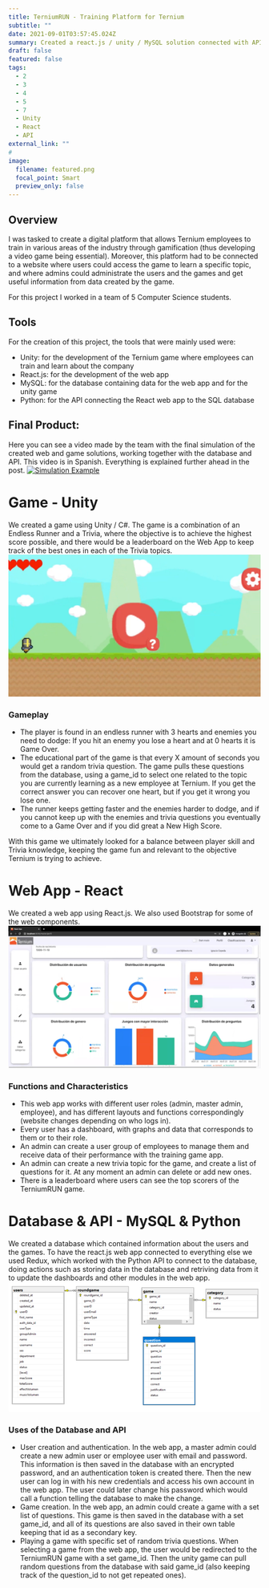```yaml
---
title: TerniumRUN - Training Platform for Ternium
subtitle: ""
date: 2021-09-01T03:57:45.024Z
summary: Created a react.js / unity / MySQL solution connected with APIs for a project working with TERNIUM, behind the idea of creating an interactive Training Platform for new employees.
draft: false
featured: false
tags:
  - 2
  - 3
  - 4
  - 5
  - 7
  - Unity
  - React
  - API
external_link: ""
# 
image:
  filename: featured.png
  focal_point: Smart
  preview_only: false
---
```


## Overview
I was tasked to create a digital platform that allows Ternium employees to train in various areas of the industry through gamification (thus developing a video game being essential). Moreover, this platform had to be connected to a website where users could access the game to learn a specific topic, and where admins could administrate the users and the games and get useful information from data created by the game.

For this project I worked in a team of 5 Computer Science students.

## Tools
For the creation of this project, the tools that were mainly used were:
+ Unity: for the development of the Ternium game where employees can train and learn about the company
+ React.js: for the development of the web app
+ MySQL: for the database containing data for the web app and for the unity game
+ Python: for the API connecting the React web app to the SQL database

## Final Product:
Here you can see a video made by the team with the final simulation of the created web and game solutions, working together with the database and API. This video is in Spanish. Everything is explained further ahead in the post.
[![Simulation Example](https://img.youtube.com/vi/ZcBAOGCeF5Y/0.jpg)](https://www.youtube.com/watch?v=ZcBAOGCeF5Y)

# Game - Unity
We created a game using Unity / C#. The game is a combination of an Endless Runner and a Trivia, where the objective is to achieve the highest score possible, and there would be a leaderboard on the Web App to keep track of the best ones in each of the Trivia topics. 
![Game Main Screen](img1.png "Main Screen")
### Gameplay
+ The player is found in an endless runner with 3 hearts and enemies you need to dodge: If you hit an enemy you lose a heart and at 0 hearts it is Game Over.
+ The educational part of the game is that every X amount of seconds you would get a random trivia question. The game pulls these questions from the database, using a game_id to select one related to the topic you are currently learning as a new employee at Ternium. If you get the correct answer you can recover one heart, but if you get it wrong you lose one.
+ The runner keeps getting faster and the enemies harder to dodge, and if you cannot keep up with the enemies and trivia questions you eventually come to a Game Over and if you did great a New High Score. 

With this game we ultimately looked for a balance between player skill and Trivia knowledge, keeping the game fun and relevant to the objective Ternium is trying to achieve.

# Web App - React
We created a web app using React.js. We also used Bootstrap for some of the web components. 
![Web App Admin Dashboard](img2.png "Admin Dashboard")
### Functions and Characteristics
+ This web app works with different user roles (admin, master admin, employee), and has different layouts and functions correspondingly (website changes depending on who logs in).
+ Every user has a dashboard, with graphs and data that corresponds to them or to their role.
+ An admin can create a user group of employees to manage them and receive data of their performance with the training game app.
+ An admin can create a new trivia topic for the game, and create a list of questions for it. At any moment an admin can delete or add new ones.
+ There is a leaderboard where users can see the top scorers of the TerniumRUN game.

# Database & API - MySQL & Python
We created a database which contained information about the users and the games. To have the react.js web app connected to everything else we used Redux, which worked with the Python API to connect to the database, doing actions such as storing data in the database and retriving data from it to update the dashboards and other modules in the web app.
![Database Structure](img3.png "Database Structure")
### Uses of the Database and API
+ User creation and authentication. In the web app, a master admin could create a new admin user or employee user with email and password. This information is then saved in the database with an encrypted password, and an authentication token is created there. Then the new user can log in with his new credentials and access his own account in the web app. The user could later change his password which would call a function telling the database to make the change.
+ Game creation. In the web app, an admin could create a game with a set list of questions. This game is then saved in the database with a set game_id, and all of its questions are also saved in their own table keeping that id as a secondary key.
+ Playing a game with specific set of random trivia questions. When selecting a game from the web app, the user would be redirected to the TerniumRUN game with a set game_id. Then the unity game can pull random questions from the database with said game_id (also keeping track of the question_id to not get repeated ones).


